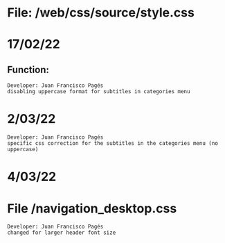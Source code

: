 # File: /web/css/source/style.css

# 17/02/22

## Function:

    Developer: Juan Francisco Pagés
    disabling uppercase format for subtitles in categories menu

# 2/03/22
    
    Developer: Juan Francisco Pagés
    specific css correction for the subtitles in the categories menu (no uppercase)

# 4/03/22
# File /navigation_desktop.css
    Developer: Juan Francisco Pagés
    changed for larger header font size    